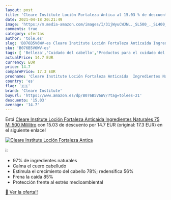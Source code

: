 ```yaml
---
layout: post
title: 'Cleare Institute Loción Fortaleza Antica al 15.03 % de descuento'
date: 2021-04-18 20:21:49
image: 'https://m.media-amazon.com/images/I/31jWyuCWJNL._SL500_._SL400_.jpg'
comments: true
category: ofertas
author: 'tole.es'
slug: 'B076B5V6WV-es Cleare Institute Loción Fortaleza Anticaída Ingredientes...'
sku: 'B076B5V6WV-es'
tags: [ 'Belleza','Cuidado del cabello','Productos para el cuidado del cabello','Tratamientos crecepelos','cleare institute','fortaleza', ]
actualPrice: 14.7 EUR
currency: EUR
price: 14.7
comparePrice: 17.3 EUR
prodname: 'Cleare Institute Loción Fortaleza Anticaída  Ingredientes Naturales  75 Ml  500 Mililitro'
country: 'es'
flag: '🇪🇸'
brand: 'Cleare Institute'
buyurl: 'https://www.amazon.es/dp/B076B5V6WV/?tag=tolees-21'
descuento: '15.03'
average: '14.7'
---
```


Está [Cleare Institute Loción Fortaleza Anticaída  Ingredientes Naturales  75 Ml  500 Mililitro](https://www.amazon.es/dp/B076B5V6WV/?tag=tolees-21) con 15.03 de descuento por 14.7 EUR (original: 17.3 EUR) en el siguiente enlace!

[![Cleare Institute Loción Fortaleza Antica](https://m.media-amazon.com/images/I/31jWyuCWJNL._SL500_._SL400_.jpg)](https://www.amazon.es/dp/B076B5V6WV/?tag=tolees-21)

ℹ️:

- 97% de ingredientes naturales
- Calma el cuero cabelludo
- Estimula el crecimiento del cabello 78%; redensifica 56%
- Frena la caída 85%
- Protección frente al estrés medioambiental

[🛒 Ver la oferta!!](https://www.amazon.es/dp/B076B5V6WV/?tag=tolees-21)
